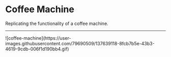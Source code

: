 # Coffee Machine
Replicating the functionality of a coffee machine.
<hr>
![coffee-machine](https://user-images.githubusercontent.com/79690509/137639118-8fcb7b5e-43b3-4619-9cdb-006f1d190bb4.gif)
